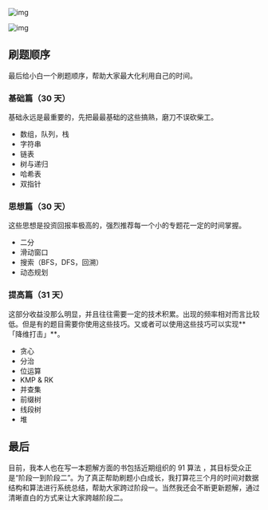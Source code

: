![img](https://pic4.zhimg.com/80/v2-70b07cab3afb34421e0ea5b5bcab8089_1440w.jpg?source=1940ef5c)



![img](https://pic1.zhimg.com/80/v2-b9c3e4f8c0b1a740c55f7387f7d63774_1440w.jpg?source=1940ef5c)





## **刷题顺序**

最后给小白一个刷题顺序，帮助大家最大化利用自己的时间。

### **基础篇（30 天）**



基础永远是最重要的，先把最最基础的这些搞熟，磨刀不误砍柴工。

- 数组，队列，栈
- 字符串
- 链表
- 树与递归
- 哈希表
- 双指针

### **思想篇（30 天）**

这些思想是投资回报率极高的，强烈推荐每一个小的专题花一定的时间掌握。

- 二分
- 滑动窗口
- 搜索（BFS，DFS，回溯）
- 动态规划

### **提高篇（31 天）**

这部分收益没那么明显，并且往往需要一定的技术积累。出现的频率相对而言比较低。但是有的题目需要你使用这些技巧。又或者可以使用这些技巧可以实现**「降维打击」**。

- 贪心
- 分治
- 位运算
- KMP & RK
- 并查集
- 前缀树
- 线段树
- 堆

## **最后**

目前，我本人也在写一本题解方面的书包括近期组织的 91 算法 ，其目标受众正是“阶段一到阶段二”。为了真正帮助刷题小白成长，我打算花三个月的时间对数据结构和算法进行系统总结，帮助大家跨过阶段一。当然我还会不断更新题解，通过清晰直白的方式来让大家跨越阶段二。



